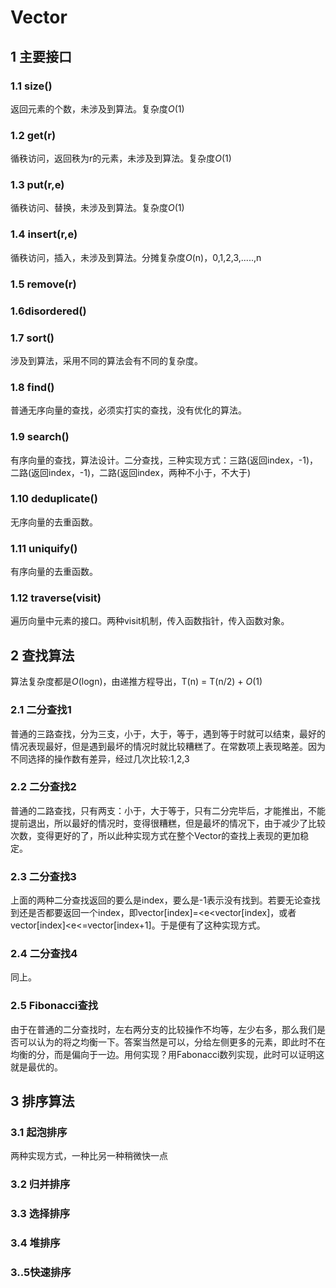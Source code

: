# Vector

## 1 主要接口

### 1.1 size()

返回元素的个数，未涉及到算法。复杂度*O*(1)

### 1.2 get(r)

循秩访问，返回秩为r的元素，未涉及到算法。复杂度*O*(1)

### 1.3 put(r,e)

循秩访问、替换，未涉及到算法。复杂度*O*(1)

### 1.4 insert(r,e)

循秩访问，插入，未涉及到算法。分摊复杂度*O*(n)，0,1,2,3,.....,n

### 1.5 remove(r)

### 1.6disordered()

### 1.7 sort()

涉及到算法，采用不同的算法会有不同的复杂度。

### 1.8 find()

普通无序向量的查找，必须实打实的查找，没有优化的算法。

### 1.9 search()

有序向量的查找，算法设计。二分查找，三种实现方式：三路(返回index，-1)，二路(返回index，-1)，二路(返回index，两种不小于，不大于)

### 1.10 deduplicate()

无序向量的去重函数。

### 1.11 uniquify()

有序向量的去重函数。

### 1.12 traverse(visit)

遍历向量中元素的接口。两种visit机制，传入函数指针，传入函数对象。

## 2 查找算法

算法复杂度都是*O*(logn)，由递推方程导出，T(n) = T(n/2) + *O*(1)

### 2.1 二分查找1

普通的三路查找，分为三支，小于，大于，等于，遇到等于时就可以结束，最好的情况表现最好，但是遇到最坏的情况时就比较糟糕了。在常数项上表现略差。因为不同选择的操作数有差异，经过几次比较:1,2,3

### 2.2 二分查找2

普通的二路查找，只有两支：小于，大于等于，只有二分完毕后，才能推出，不能提前退出，所以最好的情况时，变得很糟糕，但是最坏的情况下，由于减少了比较次数，变得更好的了，所以此种实现方式在整个Vector的查找上表现的更加稳定。

### 2.3 二分查找3

上面的两种二分查找返回的要么是index，要么是-1表示没有找到。若要无论查找到还是否都要返回一个index，即vector[index]=<e<vector[index]，或者vector[index]<e<=vector[index+1]。于是便有了这种实现方式。

### 2.4 二分查找4

同上。

### 2.5 Fibonacci查找

由于在普通的二分查找时，左右两分支的比较操作不均等，左少右多，那么我们是否可以认为的将之均衡一下。答案当然是可以，分给左侧更多的元素，即此时不在均衡的分，而是偏向于一边。用何实现？用Fabonacci数列实现，此时可以证明这就是最优的。

## 3 排序算法

### 3.1 起泡排序

两种实现方式，一种比另一种稍微快一点

### 3.2 归并排序

### 3.3 选择排序

### 3.4 堆排序

### 3..5快速排序

###  
